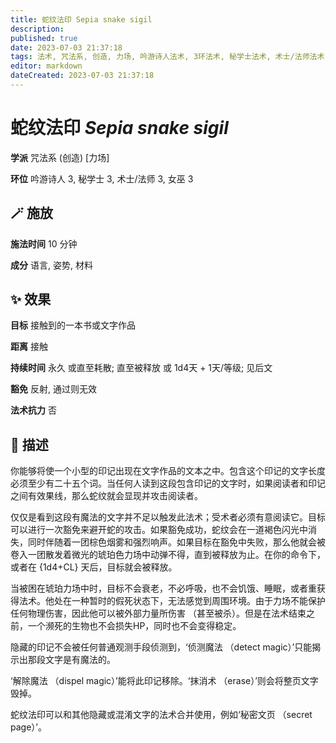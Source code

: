```yaml
---
title: 蛇纹法印 Sepia snake sigil
description: 
published: true
date: 2023-07-03 21:37:18
tags: 法术, 咒法系, 创造, 力场, 吟游诗人法术, 3环法术, 秘学士法术, 术士/法师法术, 女巫法术
editor: markdown
dateCreated: 2023-07-03 21:37:18
---
```


# **蛇纹法印** *Sepia snake sigil*

**学派** 咒法系 (创造) \[力场\] 

**环位** 吟游诗人 3, 秘学士 3, 术士/法师 3, 女巫 3

## 🪄 施放

**施法时间** 10 分钟

**成分** 语言, 姿势, 材料

## ✨ 效果 

**目标** 接触到的一本书或文字作品 

**距离** 接触  

**持续时间** 永久 或直至耗散; 直至被释放 或 1d4天 + 1天/等级; 见后文 

**豁免** 反射, 通过则无效

**法术抗力** 否

## 📖 描述

你能够将使一个小型的印记出现在文字作品的文本之中。包含这个印记的文字长度必须至少有二十五个词。当任何人读到这段包含印记的文字时，如果阅读者和印记之间有效果线，那么蛇纹就会显现并攻击阅读者。

仅仅是看到这段有魔法的文字并不足以触发此法术；受术者必须有意阅读它。目标可以进行一次豁免来避开蛇的攻击。如果豁免成功，蛇纹会在一道褐色闪光中消失，同时伴随着一团棕色烟雾和强烈响声。如果目标在豁免中失败，那么他就会被卷入一团散发着微光的琥珀色力场中动弹不得，直到被释放为止。在你的命令下，或者在 {1d4+CL} 天后，目标就会被释放。

当被困在琥珀力场中时，目标不会衰老，不必呼吸，也不会饥饿、睡眠，或者重获得法术。他处在一种暂时的假死状态下，无法感觉到周围环境。由于力场不能保护任何物理伤害，因此他可以被外部力量所伤害 （甚至被杀）。但是在法术结束之前，一个濒死的生物也不会损失HP，同时也不会变得稳定。

隐藏的印记不会被任何普通观测手段侦测到，‘侦测魔法 （detect magic）’只能揭示出那段文字是有魔法的。

‘解除魔法 （dispel magic）’能将此印记移除。‘抹消术 （erase）’则会将整页文字毁掉。

蛇纹法印可以和其他隐藏或混淆文字的法术合并使用，例如‘秘密文页 （secret page）’。
    